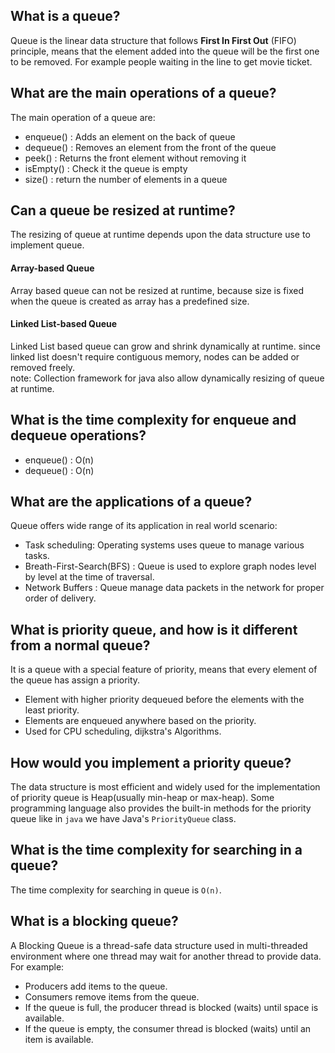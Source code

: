 ## What is a queue?
Queue is the linear data structure that follows **First In First Out** (FIFO) principle, means that the element added into the queue will be the first one to be removed. For example people waiting in the line to get movie ticket.

## What are the main operations of a queue?
The main operation of a queue are:
- enqueue() : Adds an element on the back of queue
- dequeue() : Removes an element from the front of the queue
- peek() : Returns the front element without removing it
- isEmpty() : Check it the queue is empty
- size() : return the number of elements in a queue

## Can a queue be resized at runtime?
The resizing of queue at runtime depends upon the data structure use to implement queue.
#### Array-based Queue
Array based queue can not be resized at runtime, because size is fixed when the queue is created as array has a predefined size.
#### Linked List-based Queue
Linked List based queue can grow and shrink dynamically at runtime. since linked list doesn't require contiguous memory, nodes can be added or removed freely. <br>
note: Collection framework for java also allow dynamically resizing of queue at runtime.

## What is the time complexity for enqueue and dequeue operations?
- enqueue() : O(n)
- dequeue() : O(n)

## What are the applications of a queue?
Queue offers wide range of its application in real world scenario:
- Task scheduling: Operating systems uses queue to manage various tasks.
- Breath-First-Search(BFS) : Queue is used to explore graph nodes level by level at the time of traversal.
- Network Buffers : Queue manage data packets in the network for proper order of delivery.

## What is priority queue, and how is it different from a normal queue?
It is a queue with a special feature of priority, means that every element of the queue has assign a priority.
- Element with higher priority dequeued before the elements with the least priority.
- Elements are enqueued anywhere based on the priority.
- Used for CPU scheduling, dijkstra's Algorithms.

##  How would you implement a priority queue?
The data structure is most efficient and widely used for the implementation of priority queue is Heap(usually min-heap or max-heap). Some programming language also provides the built-in methods for the priority queue like in `java` we have Java's `PriorityQueue` class.

## What is the time complexity for searching in a queue?
The time complexity for searching in queue is `O(n)`.

## What is a blocking queue?
A Blocking Queue is a thread-safe data structure used in multi-threaded environment where one thread may wait for another thread to provide data. <br>
For example:
- Producers add items to the queue.
- Consumers remove items from the queue.
- If the queue is full, the producer thread is blocked (waits) until space is available.
- If the queue is empty, the consumer thread is blocked (waits) until an item is available.

